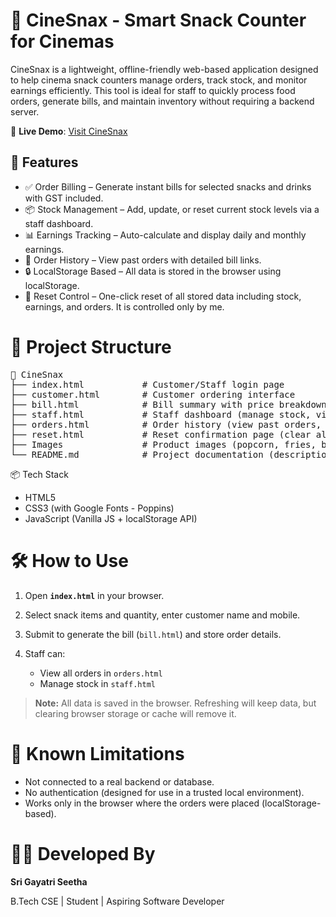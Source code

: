# 🍿 CineSnax - Smart Snack Counter for Cinemas

CineSnax is a lightweight, offline-friendly web-based application designed to help cinema snack counters manage orders, track stock, and monitor earnings efficiently. This tool is ideal for staff to quickly process food orders, generate bills, and maintain inventory without requiring a backend server.

🔗 **Live Demo**: [Visit CineSnax](https://gayatri-seetha.github.io/CineSnax/)

## 🚀 Features

* ✅ Order Billing – Generate instant bills for selected snacks and drinks with GST included.
* 📦 Stock Management – Add, update, or reset current stock levels via a staff dashboard.
* 📊 Earnings Tracking – Auto-calculate and display daily and monthly earnings.
* 🧾 Order History – View past orders with detailed bill links.
* 🔒 LocalStorage Based – All data is stored in the browser using localStorage.
* 🧹 Reset Control – One-click reset of all stored data including stock, earnings, and orders. It is controlled only by me.

# 📂 Project Structure
<pre>
📁 CineSnax
├── index.html           # Customer/Staff login page
├── customer.html        # Customer ordering interface
├── bill.html            # Bill summary with price breakdown
├── staff.html           # Staff dashboard (manage stock, view earnings)
├── orders.html          # Order history (view past orders, earnings)
├── reset.html           # Reset confirmation page (clear all local data)
├── Images               # Product images (popcorn, fries, beverages, etc.)
└── README.md            # Project documentation (description, usage, credits)
</pre>


📦 Tech Stack

* HTML5
* CSS3 (with Google Fonts - Poppins)
* JavaScript (Vanilla JS + localStorage API)

# 🛠️ How to Use

1. Open **`index.html`** in your browser.
2. Select snack items and quantity, enter customer name and mobile.
3. Submit to generate the bill (`bill.html`) and store order details.
4. Staff can:

   * View all orders in `orders.html`
   * Manage stock in `staff.html`

> **Note:** All data is saved in the browser. Refreshing will keep data, but clearing browser storage or cache will remove it.

# 📌 Known Limitations

* Not connected to a real backend or database.
* No authentication (designed for use in a trusted local environment).
* Works only in the browser where the orders were placed (localStorage-based).


# 👩‍💻 Developed By

**Sri Gayatri Seetha**

B.Tech CSE | Student | Aspiring Software Developer

